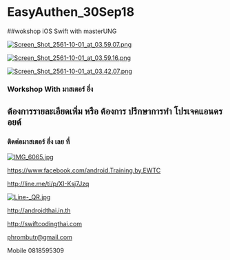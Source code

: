 # EasyAuthen_30Sep18
##wokshop iOS Swift with masterUNG

[![Screen_Shot_2561-10-01_at_03.59.07.png](https://i.postimg.cc/pdYQP8db/Screen_Shot_2561-10-01_at_03.59.07.png)](https://postimg.cc/DW04gSsB)

[![Screen_Shot_2561-10-01_at_03.59.16.png](https://i.postimg.cc/cHFQnSYF/Screen_Shot_2561-10-01_at_03.59.16.png)](https://postimg.cc/ft03G18d)

[![Screen_Shot_2561-10-01_at_03.42.07.png](https://i.postimg.cc/Vv5X9VWm/Screen_Shot_2561-10-01_at_03.42.07.png)](https://postimg.cc/9w54C1kn)

### Workshop With มาสเตอร์ อึ่ง

## ต้องการรายละเอียดเพิ่ม หรือ ต้องการ ปรึกษาการทำ โปรเจคแอนดรอยด์
### ติดต่อมาสเตอร์ อึ่ง เลย ที่

[![IMG_6065.jpg](https://s26.postimg.cc/kajrs6fbt/IMG_6065.jpg)](https://postimg.cc/image/7j5llo5jp/)

https://www.facebook.com/android.Training.by.EWTC

http://line.me/ti/p/XI-Ksj7Jzq

[![Line-_QR.jpg](https://s26.postimg.cc/dwuoozv15/Line-_QR.jpg)](https://postimg.cc/image/mrvizijth/)

http://androidthai.in.th

http://swiftcodingthai.com    

phrombutr@gmail.com

Mobile 0818595309

